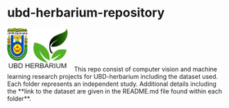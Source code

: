 # ubd-herbarium-repository
<img src="images/ubdh.png" width="150" height="100">
This repo consist of computer vision and machine learning research projects for UBD-herbarium including the dataset used. Each folder represents an independent study. Additional details including the **link to the dataset are given in the README.md file found within each folder**.

